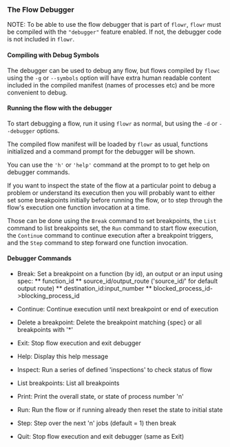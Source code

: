 ### The Flow Debugger

NOTE: To be able to use the flow debugger that is part of `flowr`, `flowr` must be compiled with
the `"debugger"` feature enabled. If not, the debugger code is not included in `flowr`.

#### Compiling with Debug Symbols
The debugger can be used to debug any flow, but flows compiled by `flowc` using the `-g` or `--symbols`
option will have extra human readable content included in the compiled manifest (names of processes
etc) and be more convenient to debug.

#### Running the flow with the debugger
To start debugging a flow, run it using `flowr` as normal, but using the `-d` or `--debugger`
options.

The compiled flow manifest will be loaded by `flowr` as usual, functions initialized and a command prompt
for the debugger will be shown.

You can use the `'h'` or `'help'` command at the prompt to to get help on debugger commands.

If you want to inspect the state of the flow at a particular point to debug a problem or understand 
its execution then you will probably want to either set some breakpoints initially before running the 
flow, or to step through the flow's execution one function invocation at a time.

Those can be done using the `Break` command to set breakpoints, the `List` command to list breakpoints set,
the `Run` command to start flow execution, the `Continue` command to continue execution after a breakpoint triggers,
and the `Step` command to step forward one function invocation.

#### Debugger Commands
* Break: Set a breakpoint on a function (by id), an output or an input using spec:
** function_id
** source_id/output_route ('source_id/' for default output route)
** destination_id:input_number
** blocked_process_id->blocking_process_id
  
* Continue: Continue execution until next breakpoint or end of execution

* Delete a breakpoint: Delete the breakpoint matching {spec} or all breakpoints with '*'

* Exit: Stop flow execution and exit debugger

* Help: Display this help message

* Inspect: Run a series of defined 'inspections' to check status of flow

* List breakpoints: List all breakpoints

* Print: Print the overall state, or state of process number 'n'

* Run: Run the flow or if running already then reset the state to initial state

* Step: Step over the next 'n' jobs (default = 1) then break

* Quit: Stop flow execution and exit debugger (same as Exit)